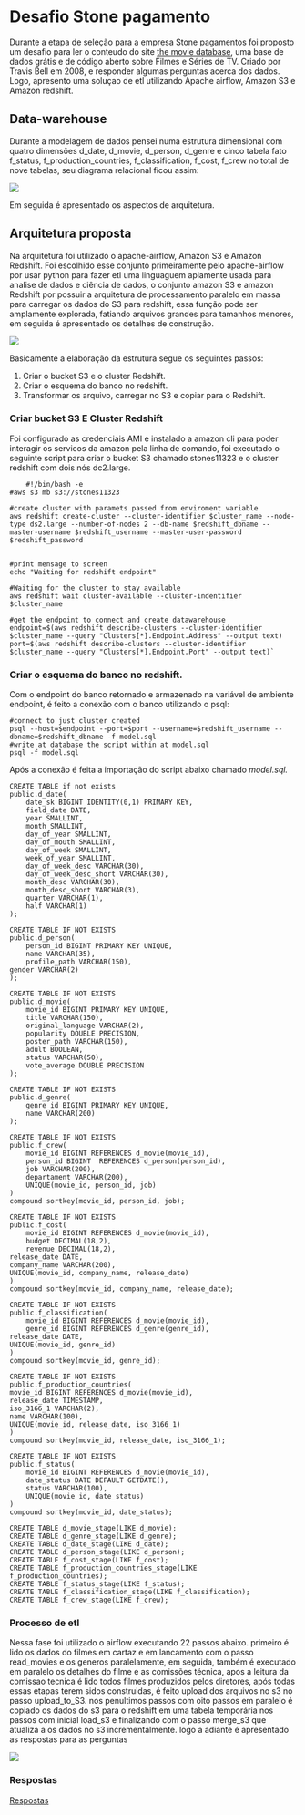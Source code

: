 # Desafio Stone pagamento #
Durante a etapa de seleção para a empresa Stone pagamentos foi proposto um desafio para ler o conteudo do site [the movie database](https://www.themoviedb.org/), uma base de dados grátis e de código aberto sobre Filmes e Séries de TV. Criado por Travis Bell em 2008, e responder algumas perguntas acerca dos dados.
Logo, apresento uma soluçao de etl utilizando Apache airflow, Amazon S3 e Amazon redshift. 

## Data-warehouse ##


Durante a modelagem de dados pensei numa estrutura dimensional com quatro dimensões d\_date, d\_movie, d\_person, d\_genre e cinco tabela fato f\_status, f\_production\_countries, f\_classification, f\_cost, f\_crew no total de nove tabelas, seu diagrama relacional ficou assim:


![](https://workolistexample.s3.amazonaws.com/data-set/schema.png)




Em seguida é apresentado os aspectos de arquitetura.


## Arquitetura proposta ##


Na arquitetura foi utilizado o apache-airflow, Amazon S3 e Amazon Redshift. Foi escolhido esse conjunto primeiramente pelo apache-airflow por usar python para fazer etl uma linguaguem aplamente usada para analise de dados e ciência de dados, o conjunto amazon S3 e amazon Redshift por possuir a arquitetura de processamento paralelo em massa para carregar os dados do S3 para redshift, essa função pode ser amplamente explorada, fatiando arquivos grandes para tamanhos menores, em seguida é apresentado os detalhes de construção.


![](https://workolistexample.s3.amazonaws.com/data-set/fluxo_s3_redshift.png)

Basicamente a elaboração da estrutura segue os seguintes passos:


1. Criar o bucket S3 e o cluster Redshift.
2. Criar o esquema do banco no redshift.
3. Transformar os arquivo, carregar no S3 e copiar para o Redshift.


### Criar bucket S3 E Cluster Redshift ###


Foi configurado as credenciais AMI e instalado a amazon cli para poder interagir os servicos da amazon pela linha de comando, foi executado o seguinte script para criar o bucket S3 chamado stones11323 e o cluster redshift com dois nós dc2.large.

    
    	#!/bin/bash -e
	#aws s3 mb s3://stones11323

	#create cluster with paramets passed from enviroment variable
	aws redshift create-cluster --cluster-identifier $cluster_name --node-type ds2.large --number-of-nodes 2 --db-name $redshift_dbname --master-username $redshift_username --master-user-password $redshift_password


	#print mensage to screen
	echo "Waiting for redshift endpoint"

	#Waiting for the cluster to stay available
	aws redshift wait cluster-available --cluster-indentifier $cluster_name

	#get the endpoint to connect and create datawarehouse
	endpoint=$(aws redshift describe-clusters --cluster-identifier $cluster_name --query "Clusters[*].Endpoint.Address" --output text)
	port=$(aws redshift describe-clusters --cluster-identifier $cluster_name --query "Clusters[*].Endpoint.Port" --output text)`



### Criar o esquema do banco no redshift. ###


Com o endpoint do banco retornado e armazenado na variável de ambiente endpoint, é feito a conexão com o banco utilizando o psql:

	#connect to just cluster created 
	psql --host=$endpoint --port=$port --username=$redshift_username --dbname=$redshift_dbname -f model.sql
	#write at database the script within at model.sql
	psql -f model.sql	


Após a conexão é feita a importação do script abaixo chamado *model.sql.*



	CREATE TABLE if not exists 
	public.d_date(
		date_sk BIGINT IDENTITY(0,1) PRIMARY KEY,
		field_date DATE,
		year SMALLINT,
		month SMALLINT,
		day_of_year SMALLINT,
		day_of_mouth SMALLINT,
		day_of_week SMALLINT,
		week_of_year SMALLINT,
		day_of_week_desc VARCHAR(30),	
		day_of_week_desc_short VARCHAR(30),
		month_desc VARCHAR(30),
		month_desc_short VARCHAR(3),
		quarter VARCHAR(1),
		half VARCHAR(1)
	);

	CREATE TABLE IF NOT EXISTS 
	public.d_person(
		person_id BIGINT PRIMARY KEY UNIQUE,
		name VARCHAR(35),
		profile_path VARCHAR(150),
	gender VARCHAR(2)
	);

	CREATE TABLE IF NOT EXISTS 
	public.d_movie(
		movie_id BIGINT PRIMARY KEY UNIQUE, 
		title VARCHAR(150),
		original_language VARCHAR(2),
		popularity DOUBLE PRECISION,
		poster_path VARCHAR(150),
		adult BOOLEAN,
		status VARCHAR(50),
		vote_average DOUBLE PRECISION
	);

	CREATE TABLE IF NOT EXISTS 
	public.d_genre(
		genre_id BIGINT PRIMARY KEY UNIQUE,
		name VARCHAR(200)
	);

	CREATE TABLE IF NOT EXISTS 
	public.f_crew(
		movie_id BIGINT REFERENCES d_movie(movie_id),
		person_id BIGINT  REFERENCES d_person(person_id),
		job VARCHAR(200),
		departament VARCHAR(200),
		UNIQUE(movie_id, person_id, job)
	)
	compound sortkey(movie_id, person_id, job);

	CREATE TABLE IF NOT EXISTS
	public.f_cost(
		movie_id BIGINT REFERENCES d_movie(movie_id),
		budget DECIMAL(18,2),
		revenue DECIMAL(18,2),
	release_date DATE,
	company_name VARCHAR(200),
	UNIQUE(movie_id, company_name, release_date)
	)
	compound sortkey(movie_id, company_name, release_date);

	CREATE TABLE IF NOT EXISTS
	public.f_classification(
		movie_id BIGINT REFERENCES d_movie(movie_id),
		genre_id BIGINT REFERENCES d_genre(genre_id),
	release_date DATE,
	UNIQUE(movie_id, genre_id)
	)
	compound sortkey(movie_id, genre_id);

	CREATE TABLE IF NOT EXISTS
	public.f_production_countries(
	movie_id BIGINT REFERENCES d_movie(movie_id),
	release_date TIMESTAMP,
	iso_3166_1 VARCHAR(2),
	name VARCHAR(100),
	UNIQUE(movie_id, release_date, iso_3166_1)
	)
	compound sortkey(movie_id, release_date, iso_3166_1);

	CREATE TABLE IF NOT EXISTS
	public.f_status(
		movie_id BIGINT REFERENCES d_movie(movie_id),
		date_status DATE DEFAULT GETDATE(),
		status VARCHAR(100),
		UNIQUE(movie_id, date_status)
	)
	compound sortkey(movie_id, date_status);

	CREATE TABLE d_movie_stage(LIKE d_movie);
	CREATE TABLE d_genre_stage(LIKE d_genre);
	CREATE TABLE d_date_stage(LIKE d_date);
	CREATE TABLE d_person_stage(LIKE d_person);
	CREATE TABLE f_cost_stage(LIKE f_cost);
	CREATE TABLE f_production_countries_stage(LIKE f_production_countries);
	CREATE TABLE f_status_stage(LIKE f_status);
	CREATE TABLE f_classification_stage(LIKE f_classification);
	CREATE TABLE f_crew_stage(LIKE f_crew);

### Processo de etl ###


Nessa fase foi utilizado o airflow executando 22 passos abaixo. primeiro é lido os dados do filmes em cartaz e em lancamento com o passo read\_movies e os generos paralelamente, em seguida, também é executado em paralelo os detalhes do filme e as comissões técnica, apos a leitura da comissao tecnica é lido todos filmes produzidos pelos diretores, após todas essas etapas terem sidos construidas, é feito upload dos arquivos no s3 no passo upload\_to\_S3. nos penultimos passos com oito passos em paralelo é copiado os dados do s3 para o redshift em uma tabela temporária nos passos com inicial load\_s3 e finalizando com o passo merge\_s3 que atualiza a os dados no s3 incrementalmente. logo a adiante é apresentado as respostas para as perguntas


![](https://workolistexample.s3.amazonaws.com/data-set/airflow_step.png)


### Respostas  ###

[Respostas](http://bit.ly/2P4HFkP)
